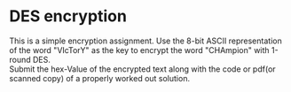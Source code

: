 # DES encryption

This is a simple encryption assignment. Use the 8-bit ASCII representation of the word "VIcTorY" as the key to encrypt the word "CHAmpion" with 1-round DES. <br>
Submit the hex-Value of the encrypted text along with the code or pdf(or scanned copy) of a properly worked out solution.
